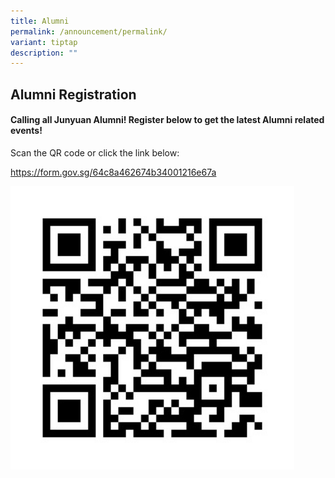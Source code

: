 ```yaml
---
title: Alumni
permalink: /announcement/permalink/
variant: tiptap
description: ""
---
```

<h2>Alumni Registration</h2>
<h4>Calling all Junyuan Alumni! Register below to get the latest Alumni related events!</h4>
<p></p>
<p>Scan the QR code or click the link below:</p>
<p><a href="https://form.gov.sg/64c8a462674b34001216e67a" rel="noopener noreferrer nofollow" target="_blank">https://form.gov.sg/64c8a462674b34001216e67a</a>
</p>
<div class="isomer-image-wrapper">
<img style="width: 90%;" height="auto" width="100%" alt="" src="/images/WhatsApp_Image_2024_02_23_at_10_55_03.jpg">
</div>
<p></p>